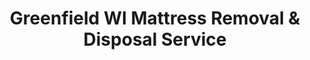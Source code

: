 ---
layout: location.njk
title: Greenfield WI Mattress Removal & Disposal Service
description: Professional mattress removal in Greenfield, Wisconsin. Next-day pickup  Licensed service for Whitnall area, near Southridge Mall, and all neighborhoods.
permalink: /mattress-removal/wisconsin/milwaukee/greenfield/
city: Greenfield
state: Wisconsin
stateSlug: wisconsin
parentMetro: Milwaukee
coordinates:
  lat: 42.9614
  lng: -88.0134
pricing:
  startingPrice: 125
  single: 125
  queen: 155
  king: 180
  boxSpring: 30
neighborhoods:
  - name: "Whitnall School District"
    zipCodes: ["53220"]
  - name: "Southridge Area"
    zipCodes: ["53228"]
  - name: "West Greenfield"
    zipCodes: ["53219"]
  - name: "Central Greenfield"
    zipCodes: ["53220"]
  - name: "East Greenfield"
    zipCodes: ["53227"]
  - name: "Root River Corridor"
    zipCodes: ["53220", "53228"]
  - name: "Forest Home Avenue District"
    zipCodes: ["53228"]
  - name: "Coldspring"
    zipCodes: ["53219"]
  - name: "Layton Avenue Corridor"
    zipCodes: ["53220"]
  - name: "Howard Avenue District"
    zipCodes: ["53228"]
zipCodes: 
  - "53129"
  - "53130"
  - "53219"
  - "53220"
  - "53227"
  - "53228"
recyclingPartners:
  - "Milwaukee County Environmental Services"
  - "Waste Management Milwaukee"
  - "Advanced Disposal Wisconsin"
  - "Root-Pike Watershed Initiative"
localRegulations: "Milwaukee County operates comprehensive solid waste management programs under Wisconsin Statute Chapter 287 requiring licensed private haulers for residential collection with strict environmental oversight protocols. Greenfield's strategic location within the Root River watershed creates specialized disposal requirements due to Lake Michigan tributary protection regulations and ongoing Root River restoration initiatives addressing phosphorus loading and urban runoff impacts. Wisconsin's progressive recycling laws passed in 1990 ban specific materials from landfills while mandating reuse and recycling protocols. Our service eliminates coordination complexities with Milwaukee County Environmental Services, Root River watershed protection requirements, Wisconsin recycling law compliance, and municipal waste management scheduling, providing convenient pickup that supports both local environmental stewardship and the Root-Pike Watershed Initiative Network's water quality improvement goals throughout Greenfield's distinctive suburban neighborhoods."
nearbyCities:
  - name: "Milwaukee"
    distance: "8 miles"
    isSuburb: false
reviews:
  count: 219
  featured:
    - reviewer: "Michael T."
      rating: 5
      text: "Called Monday, they came Tuesday morning. Two guys showed up on time and got our old king mattress out without any drama. Fair price too."
      neighborhood: "Southridge Area"
    - reviewer: "Jennifer K."
      rating: 5
      text: "These guys were great! I work from home and was worried about noise/disruption, but they were super quiet going up and down the stairs. Left everything clean and even put the furniture back where it was. Would definitely use again."
      neighborhood: "Whitnall School District"
    - reviewer: "Dave R."
      rating: 5
      text: "Quick and easy. They explained how they recycle everything which was nice to hear."
      neighborhood: "Root River Corridor"
    - reviewer: "Sarah M."
      rating: 5
      text: "Scheduled around my work schedule perfectly. Professional crew, no complaints."
      neighborhood: "Central Greenfield"
faqs:
  - question: "How quickly can you remove mattresses in Greenfield?"
    answer: "Next-day pickup available throughout Greenfield's neighborhoods, Whitnall area, and Southridge vicinity, accommodating Milwaukee work commutes, suburban family schedules, and Root River corridor access requirements."
  - question: "Do you serve all Greenfield neighborhoods and ZIP codes?"
    answer: "Complete coverage from Whitnall School District to Southridge area, Root River corridor to Forest Home Avenue, across ZIP codes 53129-53228 including all residential areas throughout Milwaukee County."
  - question: "What's included in your $125 Greenfield pickup fee?"
    answer: "Base price covers pickup, loading, transportation, and eco-friendly disposal through our Wisconsin-licensed network supporting Root River watershed protection. Box springs add $30 each."
  - question: "How does this compare to Milwaukee County disposal options?"
    answer: "We eliminate coordination requirements with Milwaukee County Environmental Services, Root River watershed regulations, Wisconsin recycling law compliance, and municipal scheduling constraints, providing convenient pickup since suburban areas require specialized environmental protection protocols."
  - question: "Can you handle suburban access and homeowner association requirements?"
    answer: "Absolutely. Our team navigates Greenfield's suburban layout, homeowner expectations, driveway access protocols, and coordinates around Milwaukee commute schedules efficiently."
  - question: "Do you accommodate Milwaukee commuters and suburban families?"
    answer: "Yes, we work around Milwaukee work schedules, suburban family timing, school district calendars, and the unique needs of residents balancing city work with suburban living."
  - question: "Are you licensed for waste removal in Wisconsin and Milwaukee County?"
    answer: "We maintain all required Wisconsin State and Milwaukee County permits with comprehensive insurance, providing compliant disposal supporting Lake Michigan watershed protection."
  - question: "What payment methods do you accept in Greenfield?"
    answer: "All major credit cards, cash, and invoicing options for Milwaukee County families, suburban homeowners, and Whitnall area residents."
schema:
  "@type": "LocalBusiness"
  name: "A Bedder World Greenfield"
  address:
    "@type": "PostalAddress"
    addressLocality: "Greenfield"
    addressRegion: "WI"
    addressCountry: "US"
  geo:
    "@type": "GeoCoordinates" 
    latitude: 42.9614
    longitude: -88.0134
  telephone: "(720) 263-6094"
  priceRange: "$125-$180"
  aggregateRating:
    "@type": "AggregateRating"
    ratingValue: 4.9
    reviewCount: 219
pageContent:
  heroDescription: "Professional mattress removal in Greenfield with next-day pickup  Serving suburban families, Milwaukee commuters, and Whitnall area residents. Over 1 million mattresses recycled nationwide."
  
  aboutService: "When you need mattress removal in Greenfield, our professional team makes the process effortless with next-day pickup starting at just $125. We specialize in serving busy suburban families who juggle Milwaukee work schedules, school district activities, and homeowner responsibilities. Our service eliminates all the hassles you'd face trying to dispose of a mattress yourself - no trips to county facilities, no wrestling with disposal regulations, no coordination with multiple agencies. Simply schedule online or call (720) 263-6094, and we handle everything from pickup to proper recycling. What sets us apart in Greenfield is our understanding of suburban life. Whether you're in the highly-rated Whitnall School District managing children's schedules, near Southridge Mall coordinating errands, or along the Root River corridor balancing environmental responsibility with busy family life, we work around your priorities. Our uniformed, background-checked team respects your home and neighborhood standards, arriving punctually and completing removal with minimal disruption. Since Greenfield incorporated in 1957 to preserve its suburban character while staying connected to Milwaukee, residents have valued quality service that honors both convenience and community standards - exactly what we deliver with every mattress removal."

  serviceAreasIntro: "Our licensed pickup teams serve every Greenfield neighborhood with suburban-focused reliability designed around homeowner expectations and family schedules. From Whitnall School District homes requiring careful timing around children's activities to Southridge area properties needing coordination with shopping and errands, we seamlessly navigate suburban layouts, homeowner association standards, and driveway access protocols. Every pickup includes punctual arrival, careful handling through finished basements and narrow stairwells, complete cleanup respecting your property maintenance standards, and transparent pricing with no suburban service surcharges. Our service honors Greenfield's community values while focusing on what matters most: reliable, affordable mattress removal that works around Milwaukee commutes, family schedules, and the high service standards that make suburban living worthwhile."

  environmentalImpact: "Environmental stewardship reflects Greenfield's commitment to Root River watershed protection and Lake Michigan tributary conservation as a responsible Milwaukee County suburban community. Our Greenfield operations have recycled 2,087 mattresses, preventing approximately 62,610 cubic feet from regional landfills while recovering over 187 tons of steel springs, 83 tons of foam, and 42 tons of textile materials for manufacturing reuse. This systematic approach directly supports the Root-Pike Watershed Initiative Network's goals addressing phosphorus loading, urban runoff management, and dissolved oxygen improvements throughout the 117-mile Root River system. Every mattress we recycle helps protect the watershed from unnecessary landfill burden, supporting Greenfield's role as an environmental steward where suburban development and natural resource protection create sustainable innovation while preserving Lake Michigan water quality for future generations throughout Wisconsin's most environmentally conscious suburban communities."

  howItWorksScheduling: "Book online or call (720) 263-6094 for next-day pickup accommodating suburban schedules and Milwaukee work commutes. We coordinate around school district calendars, family activities, and homeowner convenience. Early morning and evening slots available for busy professionals managing city careers and suburban responsibilities."

  howItWorksService: "Our uniformed, background-checked team arrives punctually with professional-grade equipment for safe mattress removal from suburban homes. We expertly navigate finished basements, carpeted stairwells, and tight hallways while protecting walls, floors, and doorframes. Complete service includes loading, transportation, and eco-friendly disposal through our Wisconsin-licensed network supporting Root River watershed protection - all for one transparent price respecting suburban budget expectations."

  howItWorksDisposal: "Every mattress enters our certified recycling network where Wisconsin environmental standards guide component recovery through sustainable manufacturing partnerships supporting Root River restoration goals. Steel springs, foam padding, and fabric materials receive proper processing preventing watershed contamination while creating valuable raw materials. You receive professional suburban service plus environmental responsibility - the perfect combination for conscientious homeowners balancing family needs with community stewardship throughout Milwaukee County's premier suburban destination."

  sidebarStats:
    mattressesRemoved: "2,087"
---